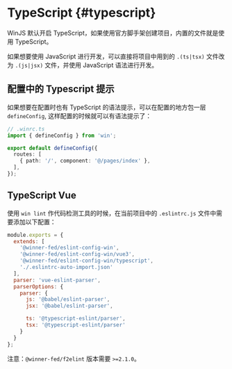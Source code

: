 # TypeScript {#typescript}

WinJS 默认开启 TypeScript，如果使用官方脚手架创建项目，内置的文件就是使用 TypeScript。

如果想要使用 JavaScript 进行开发，可以直接将项目中用到的 `.(ts|tsx)` 文件改为 `.(js|jsx)` 文件，并使用 JavaScript 语法进行开发。

## 配置中的 Typescript 提示

如果想要在配置时也有 TypeScript 的语法提示，可以在配置的地方包一层 `defineConfig`, 这样配置的时候就可以有语法提示了：

```ts
// .winrc.ts
import { defineConfig } from 'win';

export default defineConfig({
  routes: [
    { path: '/', component: '@/pages/index' },
  ],
});
```

## TypeScript Vue

使用 `win lint` 作代码检测工具的时候，在当前项目中的 `.eslintrc.js` 文件中需要添加以下配置：

```js
module.exports = {
  extends: [
    '@winner-fed/eslint-config-win',
    '@winner-fed/eslint-config-win/vue3',
    '@winner-fed/eslint-config-win/typescript',
    './.eslintrc-auto-import.json'
  ],
  parser: 'vue-eslint-parser',
  parserOptions: {
    parser: {
      js: '@babel/eslint-parser',
      jsx: '@babel/eslint-parser',

      ts: '@typescript-eslint/parser',
      tsx: '@typescript-eslint/parser'
    }
  }
};
```

注意：`@winner-fed/f2elint` 版本需要 `>=2.1.0`。
